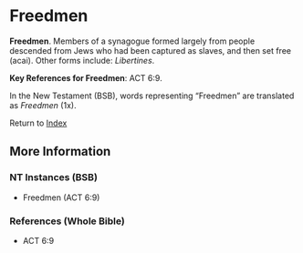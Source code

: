 # Freedmen
**Freedmen**. 
Members of a synagogue formed largely from people descended from Jews who had been captured as slaves, and then set free (acai). 
Other forms include: 
*Libertines*. 


**Key References for Freedmen**: 
ACT 6:9. 




In the New Testament (BSB), words representing “Freedmen” are translated as 
*Freedmen* (1x). 


Return to [Index](00-Index.md)

## More Information

### NT Instances (BSB)

* Freedmen (ACT 6:9)



### References (Whole Bible)

* ACT 6:9



